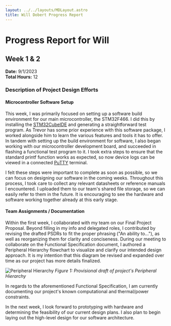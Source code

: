 ```yaml
---
layout: ../../layouts/MDLayout.astro
title: Will Dobert Progress Report
---
```


# Progress Report for Will

## Week 1 & 2

**Date:** 9/1/2023 \
**Total Hours:** 12

### Description of Project Design Efforts

#### Microcontroller Software Setup

This week, I was primarily focused on setting up a software build environment for our main microcontroller, the STM32F466. I did this by installing the [STM32CubeIDE](https://www.st.com/en/development-tools/stm32cubeide.html) and generating a straightforward test program. As Trevor has some prior experience with this software package, I worked alongside him to learn the various features and tools it has to offer. In tandem with setting up the build environment for software, I also began working with our microcontroller development board, and succeeded in flashing a functional test program to it. I took extra steps to ensure that the standard printf function works as expected, so now device logs can be viewed in a connected [PuTTY](https://www.putty.org/) terminal.

I felt these steps were important to complete as soon as possible, so we can focus on designing our software in the coming weeks. Throughout this process, I took care to collect any relevant datasheets or reference manuals I encountered. I uploaded them to our team's shared file storage, so we can easily refer to them in the future. It is encouraging to see the hardware and software working together already at this early stage.

#### Team Assignments / Documentation

Within the first week, I collaborated with my team on our Final Project Proposal. Beyond filling in my info and delegated roles, I contributed by revising the drafted PSDRs to fit the proper phrasing ("An ability to..."), as well as reorganizing them for clarity and conciseness. During our meeting to collaborate on the Functional Specification document, I authored a Peripheral Hierarchy flowchart to visualize and clarify our intended design approach. It is my intention that this diagram be revised and expanded over time as our project has more details finalized.

![Peripheral Hierarchy](/team/will/PeripheralHierarchy.png)
_Figure 1: Provisional draft of project's Peripheral Hierarchy_

In regards to the aforementioned Functional Specification, I am currently documenting our project's known computational and thermal/power constraints.

In the next week, I look forward to prototyping with hardware and determining the feasibility of our current design plans. I also plan to begin laying out the high-level design for our software architecture.
